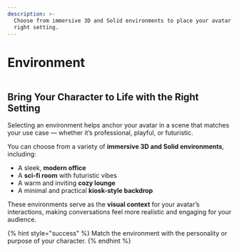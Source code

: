 ```yaml
---
description: >-
  Choose from immersive 3D and Solid environments to place your avatar in the
  right setting.
---
```


# Environment

<figure><img src="https://lh7-rt.googleusercontent.com/docsz/AD_4nXfVJWNa68a7hx-ZmDgrOPzz4FexxrzkTH2E4sLfycPeRCa3SYBFBJxrHfsofMOdvRcrlmC-TaFQu_amAUOYTBnZl9XPKFLSuEZoTEFDiRm0fDgo2xCLoY-7igdmIz86h1dnrcupcw?key=UBmSq8Y7gM25yDvVwPYY7g" alt=""><figcaption></figcaption></figure>

## **Bring Your Character to Life with the Right Setting**

Selecting an environment helps anchor your avatar in a scene that matches your use case — whether it’s professional, playful, or futuristic.

You can choose from a variety of **immersive 3D and Solid environments**, including:

* A sleek, **modern office**
* A **sci-fi room** with futuristic vibes
* A warm and inviting **cozy lounge**
* A minimal and practical **kiosk-style backdrop**

These environments serve as the **visual context** for your avatar’s interactions, making conversations feel more realistic and engaging for your audience.

{% hint style="success" %}
Match the environment with the personality or purpose of your character.
{% endhint %}
